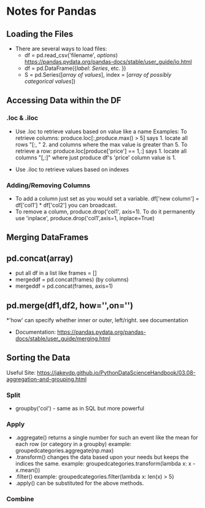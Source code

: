 # Notes for Pandas

## Loading the Files
* There are several ways to load files:
  * df = pd.read_csv('filename', *options*) 
    https://pandas.pydata.org/pandas-docs/stable/user_guide/io.html 
  * df = pd.DataFrame({*label*: *Series*, etc. })
  * S = pd.Series([*array of values*], index = [*array of possibly categorical values*])
  
 ## Accessing Data within the DF
 ### .loc & .iloc
 * Use .loc to retrieve values based on value like a name
  Examples: 
  To retrieve columns:
    produce.loc[:,produce.max() > 5] says 1. locate all rows "[:, " 2. and columns where the max value is greater than 5.
  To retrieve a row: 
    produce.loc[produce['price'] == 1,:] says 1. locate all columns "[,:]" where just produce df's 'price' column value is 1. 
  
 * Use .iloc to retrieve values based on indexes
 
 ### Adding/Removing Columns
 * To add a column just set as you would set a variable. df['new column'] = df['col1'] * df['col2'] you can broadcast.
 * To remove a column, produce.drop('col1', axis=1). To do it permanently use 'inplace', produce.drop('col1',axis=1, inplace=True)
 
 ## Merging DataFrames
 ## pd.concat(array)
 * put all df in a list like frames = []
 * mergeddf = pd.concat(frames) (by columns)
 * mergeddf = pd.concat(frames, axis=1)
 ## pd.merge(df1,df2, how='',on='') 
 *'how' can specify whether inner or outer, left/right.  see documentation
 * Documentation: https://pandas.pydata.org/pandas-docs/stable/user_guide/merging.html
 
 ## Sorting the Data
 Useful Site: https://jakevdp.github.io/PythonDataScienceHandbook/03.08-aggregation-and-grouping.html
 
 ### Split 
 * groupby('col') - same as in SQL but more powerful
 
 ### Apply
 * .aggregate() returns a single number for such an event like the mean for each row (or category in a groupby)
 example: groupedcategories.aggregate(np.max)
 * .transform() changes the data based upon your needs but keeps the indices the same. 
 example: groupedcategories.transform(lambda x: x - x.mean())
 * .filter()
 example: groupedcategories.filter(lambda x: len(x) > 5)
 * .apply() can be substituted for the above methods.
 
 
 
 ### Combine
 
